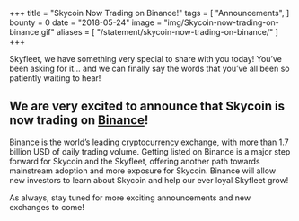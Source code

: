 +++
title = "Skycoin Now Trading on Binance!"
tags = [
	"Announcements",
]
bounty = 0
date = "2018-05-24"
image = "img/Skycoin-now-trading-on-binance.gif"
aliases = [
	"/statement/skycoin-now-trading-on-binance/"
]
+++


Skyfleet, we have something very special to share with you today! You’ve been asking for it… and we can finally say the words that you’ve all been so patiently waiting to hear!



## We are very excited to announce that Skycoin is now trading on [Binance](https://support.binance.com/hc/en-us/articles/360004168831-Binance-Will-List-Skycoin-SKY-on-2018-05-24)!



Binance is the world’s leading cryptocurrency exchange, with more than 1.7 billion USD of daily trading volume. Getting listed on Binance is a major step forward for Skycoin and the Skyfleet, offering another path towards mainstream adoption and more exposure for Skycoin. Binance will allow new investors to learn about Skycoin and help our ever loyal Skyfleet grow!



As always, stay tuned for more exciting announcements and new exchanges to come!

